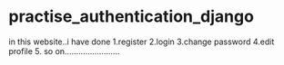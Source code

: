 # practise_authentication_django


in this website..i have done 
  1.register
  2.login
  3.change password
  4.edit profile
  5. so on........................
  
  
  
  
